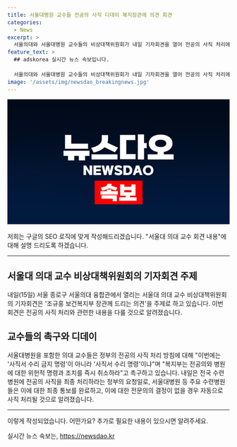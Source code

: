```yaml
---
title: 서울대병원 교수들 전공의 사직 디데이 복지장관에 의견 회견
categories:
  - News
excerpt: >
  서울의대와 서울대병원 교수들의 비상대책위원회가 내일 기자회견을 열어 전공의 사직 처리에 대한 의견을 밝힐 예정입니다. 정부의 요청으로 사직을 결정할 디데이에 이르러, 복지부의 취소 요구와 관련해 교수들이 촉구하고 있습니다. 주요 수련병원들은 이에 따라 전공의들에게 사직 또는 복귀를 결정할 것을 최후 통보하며, 그렇지 않을 경우 자동으로 사직 처리될 예정입니다. (150자)
feature_text: >
  ## adskorea 실시간 뉴스 속보입니다.

  서울의대와 서울대병원 교수들의 비상대책위원회가 내일 기자회견을 열어 전공의 사직 처리에 대한 의견을 밝힐 예정입니다. 정부의 요청으로 사직을 결정할 디데이에 이르러, 복지부의 취소 요구와 관련해 교수들이 촉구하고 있습니다. 주요 수련병원들은 이에 따라 전공의들에게 사직 또는 복귀를 결정할 것을 최후 통보하며, 그렇지 않을 경우 자동으로 사직 처리될 예정입니다. (150자)
image: '/assets/img/newsdao_breakingnews.jpg'
---
```


<p><img src="/assets/img/newsdao_breakingnews.jpg" alt="adskorea 속보" /></p>

<p>저희는 구글의 SEO 로직에 맞게 작성해드리겠습니다. "서울대 의대 교수 회견 내용"에 대해 설명 드리도록 하겠습니다.</p>

<hr />

<h2 data-ke-size="size26">서울대 의대 교수 비상대책위원회의 기자회견 주제</h2>

<p data-ke-size="size16">내일(15일) 서울 종로구 서울의대 융합관에서 열리는 서울대 의대 교수 비상대책위원회의 기자회견은 '조규홍 보건복지부 장관께 드리는 의견'을 주제로 하고 있습니다. 이번 회견은 전공의 사직 처리와 관련한 내용을 다룰 것으로 알려졌습니다.</p>

<h2 data-ke-size="size26">교수들의 촉구와 디데이</h2>

<p data-ke-size="size16">서울대병원을 포함한 의대 교수들은 정부의 전공의 사직 처리 방침에 대해 "이번에는 '사직서 수리 금지 명령'이 아니라 '사직서 수리 명령'이냐"며 "복지부는 전공의와 병원에 대한 위헌적 명령과 조치를 즉시 취소하라"고 촉구하고 있습니다. 내일은 전국 수련병원에 전공의 사직을 최종 처리하라는 정부의 요청일로, 서울대병원 등 주요 수련병원들은 이에 대한 최종 통보를 완료하고, 이에 대한 전문의의 결정이 없을 경우 자동으로 사직 처리될 것으로 알려졌습니다.</p>

<hr />

<p>이렇게 작성되었습니다. 어떤가요? 추가로 필요한 내용이 있으시면 알려주세요.</p>
실시간 뉴스 속보는, <a href="https://newsdao.kr" rel="dofollow">https://newsdao.kr</a>


